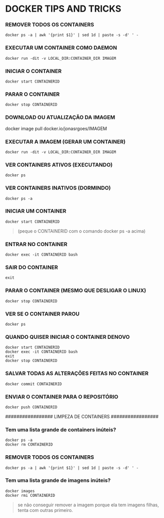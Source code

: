 # DOCKER TIPS AND TRICKS

### REMOVER TODOS OS CONTAINERS
`docker ps -a | awk '{print $1}' | sed 1d | paste -s -d' ' -`

### EXECUTAR UM CONTAINER COMO DAEMON
`docker run -dit -v LOCAL_DIR:CONTAINER_DIR IMAGEM`

### INICIAR O CONTAINER
`docker start CONTAINERID`

### PARAR O CONTAINER
`docker stop CONTAINERID`

### DOWNLOAD OU ATUALIZAÇÃO DA IMAGEM
docker image pull docker.io/jonasrgoes/IMAGEM

### EXECUTAR A IMAGEM (GERAR UM CONTAINER)
`docker run -dit -v LOCAL_DIR:CONTAINER_DIR IMAGEM`

### VER CONTAINERS ATIVOS (EXECUTANDO)
`docker ps`

### VER CONTAINERS INATIVOS (DORMINDO)
`docker ps -a`

### INICIAR UM CONTAINER
`docker start CONTAINERID`
> (peque o CONTAINERID com o comando docker ps -a acima)

### ENTRAR NO CONTAINER
`docker exec -it CONTAINERID bash`

### SAIR DO CONTAINER
`exit`

### PARAR O CONTAINER  (MESMO QUE DESLIGAR O LINUX)
`docker stop CONTAINERID`

### VER SE O CONTAINER PAROU
`docker ps`

### QUANDO QUISER INICIAR O CONTAINER DENOVO
```
docker start CONTAINERID 
docker exec -it CONTAINERID bash
exit
docker stop CONTAINERID
```

### SALVAR TODAS AS ALTERAÇÕES FEITAS NO CONTAINER
`docker commit CONTAINERID`

### ENVIAR O CONTAINER PARA O REPOSITÓRIO
`docker push CONTAINERID`


################# LIMPEZA DE CONTAINERS #################
### Tem uma lista grande de containers inúteis?
```
docker ps -a
docker rm CONTAINERID
```

### REMOVER TODOS OS CONTAINERS
`docker ps -a | awk '{print $1}' | sed 1d | paste -s -d' ' -`

### Tem uma lista grande de imagens inúteis?
```
docker images
docker rmi CONTAINERID
```
> se não conseguir remover a imagem porque ela tem imagens filhas, tenta com outras primeiro.
